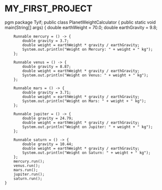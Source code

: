 # MY_FIRST_PROJECT
pgm
package Tyif;
public class PlanetWeightCalculator 
{
    public static void main(String[] args) 
    {
        double earthWeight = 70.0;
        double earthGravity = 9.8;

        Runnable mercury = () -> {
            double gravity = 3.7;
            double weight = earthWeight * gravity / earthGravity;
            System.out.println("Weight on Mercury: " + weight + " kg");
        };

        Runnable venus = () -> {
            double gravity = 8.87;
            double weight = earthWeight * gravity / earthGravity;
            System.out.println("Weight on Venus: " + weight + " kg");
        };

        Runnable mars = () -> {
            double gravity = 3.71;
            double weight = earthWeight * gravity / earthGravity;
            System.out.println("Weight on Mars: " + weight + " kg");
        };

        Runnable jupiter = () -> {
            double gravity = 24.79;
            double weight = earthWeight * gravity / earthGravity;
            System.out.println("Weight on Jupiter: " + weight + " kg");
        };

        Runnable saturn = () -> {
            double gravity = 10.44;
            double weight = earthWeight * gravity / earthGravity;
            System.out.println("Weight on Saturn: " + weight + " kg");
        };
        mercury.run();
        venus.run();
        mars.run();
        jupiter.run();
        saturn.run();
    }
